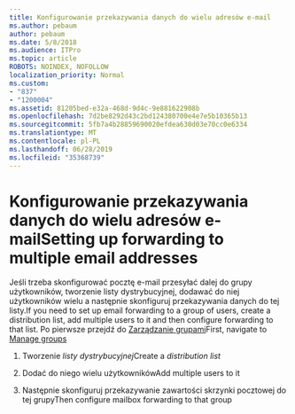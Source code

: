 ```yaml
---
title: Konfigurowanie przekazywania danych do wielu adresów e-mail
ms.author: pebaum
author: pebaum
ms.date: 5/8/2018
ms.audience: ITPro
ms.topic: article
ROBOTS: NOINDEX, NOFOLLOW
localization_priority: Normal
ms.custom:
- "837"
- "1200004"
ms.assetid: 81205bed-e32a-468d-9d4c-9e881622908b
ms.openlocfilehash: 7d2be8292d43c2bd124380700e4e7e5b10365b13
ms.sourcegitcommit: 5fb7a4b28859690020efdea630d03e70cc0e6334
ms.translationtype: MT
ms.contentlocale: pl-PL
ms.lasthandoff: 06/28/2019
ms.locfileid: "35368739"
---
```

# <a name="setting-up-forwarding-to-multiple-email-addresses"></a><span data-ttu-id="546ac-102">Konfigurowanie przekazywania danych do wielu adresów e-mail</span><span class="sxs-lookup"><span data-stu-id="546ac-102">Setting up forwarding to multiple email addresses</span></span>

<span data-ttu-id="546ac-103">Jeśli trzeba skonfigurować pocztę e-mail przesyłać dalej do grupy użytkowników, tworzenie listy dystrybucyjnej, dodawać do niej użytkowników wielu a następnie skonfiguruj przekazywania danych do tej listy.</span><span class="sxs-lookup"><span data-stu-id="546ac-103">If you need to set up email forwarding to a group of users, create a distribution list, add multiple users to it and then configure forwarding to that list.</span></span> <span data-ttu-id="546ac-104">Po pierwsze przejdź do [Zarządzanie grupami](https://portal.office.com/adminportal/home#/groups)</span><span class="sxs-lookup"><span data-stu-id="546ac-104">First, navigate to [Manage groups](https://portal.office.com/adminportal/home#/groups)</span></span>
  
1. <span data-ttu-id="546ac-105">Tworzenie *listy dystrybucyjnej*</span><span class="sxs-lookup"><span data-stu-id="546ac-105">Create a  *distribution list*</span></span>

2. <span data-ttu-id="546ac-106">Dodać do niego wielu użytkowników</span><span class="sxs-lookup"><span data-stu-id="546ac-106">Add multiple users to it</span></span>

3. <span data-ttu-id="546ac-107">Następnie skonfiguruj przekazywanie zawartości skrzynki pocztowej do tej grupy</span><span class="sxs-lookup"><span data-stu-id="546ac-107">Then configure mailbox forwarding to that group</span></span>
